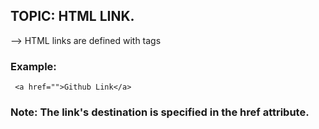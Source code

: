 ## TOPIC: HTML LINK.

 --> HTML links are defined with <a> tags
    
### Example:
       
     <a href="">Github Link</a>
  
### Note: The link's destination is specified in the href attribute. 
